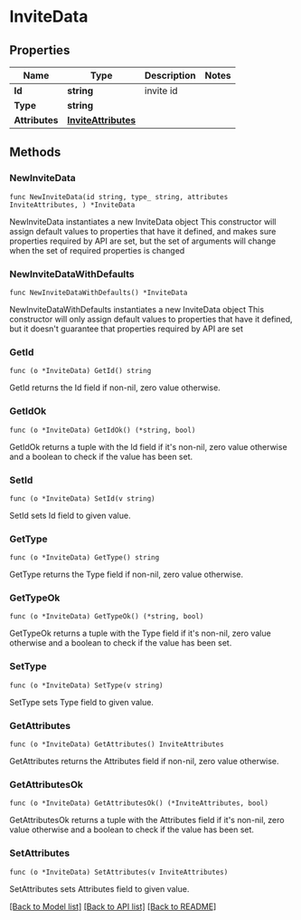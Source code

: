 # InviteData

## Properties

Name | Type | Description | Notes
------------ | ------------- | ------------- | -------------
**Id** | **string** | invite id | 
**Type** | **string** |  | 
**Attributes** | [**InviteAttributes**](InviteAttributes.md) |  | 

## Methods

### NewInviteData

`func NewInviteData(id string, type_ string, attributes InviteAttributes, ) *InviteData`

NewInviteData instantiates a new InviteData object
This constructor will assign default values to properties that have it defined,
and makes sure properties required by API are set, but the set of arguments
will change when the set of required properties is changed

### NewInviteDataWithDefaults

`func NewInviteDataWithDefaults() *InviteData`

NewInviteDataWithDefaults instantiates a new InviteData object
This constructor will only assign default values to properties that have it defined,
but it doesn't guarantee that properties required by API are set

### GetId

`func (o *InviteData) GetId() string`

GetId returns the Id field if non-nil, zero value otherwise.

### GetIdOk

`func (o *InviteData) GetIdOk() (*string, bool)`

GetIdOk returns a tuple with the Id field if it's non-nil, zero value otherwise
and a boolean to check if the value has been set.

### SetId

`func (o *InviteData) SetId(v string)`

SetId sets Id field to given value.


### GetType

`func (o *InviteData) GetType() string`

GetType returns the Type field if non-nil, zero value otherwise.

### GetTypeOk

`func (o *InviteData) GetTypeOk() (*string, bool)`

GetTypeOk returns a tuple with the Type field if it's non-nil, zero value otherwise
and a boolean to check if the value has been set.

### SetType

`func (o *InviteData) SetType(v string)`

SetType sets Type field to given value.


### GetAttributes

`func (o *InviteData) GetAttributes() InviteAttributes`

GetAttributes returns the Attributes field if non-nil, zero value otherwise.

### GetAttributesOk

`func (o *InviteData) GetAttributesOk() (*InviteAttributes, bool)`

GetAttributesOk returns a tuple with the Attributes field if it's non-nil, zero value otherwise
and a boolean to check if the value has been set.

### SetAttributes

`func (o *InviteData) SetAttributes(v InviteAttributes)`

SetAttributes sets Attributes field to given value.



[[Back to Model list]](../README.md#documentation-for-models) [[Back to API list]](../README.md#documentation-for-api-endpoints) [[Back to README]](../README.md)


